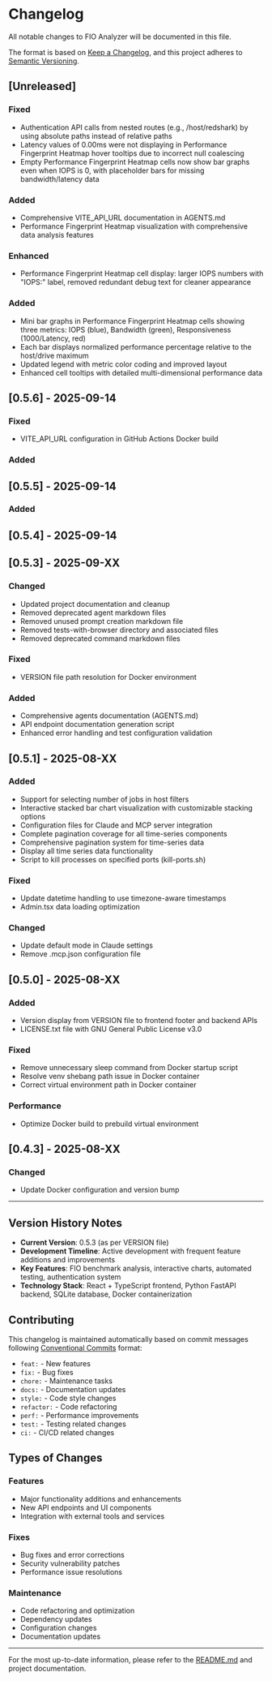 # Changelog

All notable changes to FIO Analyzer will be documented in this file.

The format is based on [Keep a Changelog](https://keepachangelog.com/en/1.0.0/),
and this project adheres to [Semantic Versioning](https://semver.org/spec/v2.0.0.html).

## [Unreleased]

### Fixed
- Authentication API calls from nested routes (e.g., /host/redshark) by using absolute paths instead of relative paths
- Latency values of 0.00ms were not displaying in Performance Fingerprint Heatmap hover tooltips due to incorrect null coalescing
- Empty Performance Fingerprint Heatmap cells now show bar graphs even when IOPS is 0, with placeholder bars for missing bandwidth/latency data

### Added
- Comprehensive VITE_API_URL documentation in AGENTS.md
- Performance Fingerprint Heatmap visualization with comprehensive data analysis features

### Enhanced
- Performance Fingerprint Heatmap cell display: larger IOPS numbers with "IOPS:" label, removed redundant debug text for cleaner appearance

### Added
- Mini bar graphs in Performance Fingerprint Heatmap cells showing three metrics: IOPS (blue), Bandwidth (green), Responsiveness (1000/Latency, red)
- Each bar displays normalized performance percentage relative to the host/drive maximum
- Updated legend with metric color coding and improved layout
- Enhanced cell tooltips with detailed multi-dimensional performance data

## [0.5.6] - 2025-09-14

### Fixed
- VITE_API_URL configuration in GitHub Actions Docker build

### Added

## [0.5.5] - 2025-09-14

### Added

## [0.5.4] - 2025-09-14

## [0.5.3] - 2025-09-XX

### Changed
- Updated project documentation and cleanup
- Removed deprecated agent markdown files
- Removed unused prompt creation markdown file
- Removed tests-with-browser directory and associated files
- Removed deprecated command markdown files

### Fixed
- VERSION file path resolution for Docker environment

### Added
- Comprehensive agents documentation (AGENTS.md)
- API endpoint documentation generation script
- Enhanced error handling and test configuration validation

## [0.5.1] - 2025-08-XX

### Added
- Support for selecting number of jobs in host filters
- Interactive stacked bar chart visualization with customizable stacking options
- Configuration files for Claude and MCP server integration
- Complete pagination coverage for all time-series components
- Comprehensive pagination system for time-series data
- Display all time series data functionality
- Script to kill processes on specified ports (kill-ports.sh)

### Fixed
- Update datetime handling to use timezone-aware timestamps
- Admin.tsx data loading optimization

### Changed
- Update default mode in Claude settings
- Remove .mcp.json configuration file

## [0.5.0] - 2025-08-XX

### Added
- Version display from VERSION file to frontend footer and backend APIs
- LICENSE.txt file with GNU General Public License v3.0

### Fixed
- Remove unnecessary sleep command from Docker startup script
- Resolve venv shebang path issue in Docker container
- Correct virtual environment path in Docker container

### Performance
- Optimize Docker build to prebuild virtual environment

## [0.4.3] - 2025-08-XX

### Changed
- Update Docker configuration and version bump

---

## Version History Notes

- **Current Version**: 0.5.3 (as per VERSION file)
- **Development Timeline**: Active development with frequent feature additions and improvements
- **Key Features**: FIO benchmark analysis, interactive charts, automated testing, authentication system
- **Technology Stack**: React + TypeScript frontend, Python FastAPI backend, SQLite database, Docker containerization

## Contributing

This changelog is maintained automatically based on commit messages following [Conventional Commits](https://conventionalcommits.org/) format:

- `feat:` - New features
- `fix:` - Bug fixes
- `chore:` - Maintenance tasks
- `docs:` - Documentation updates
- `style:` - Code style changes
- `refactor:` - Code refactoring
- `perf:` - Performance improvements
- `test:` - Testing related changes
- `ci:` - CI/CD related changes

## Types of Changes

### Features
- Major functionality additions and enhancements
- New API endpoints and UI components
- Integration with external tools and services

### Fixes
- Bug fixes and error corrections
- Security vulnerability patches
- Performance issue resolutions

### Maintenance
- Code refactoring and optimization
- Dependency updates
- Configuration changes
- Documentation updates

---

For the most up-to-date information, please refer to the [README.md](README.md) and project documentation.
